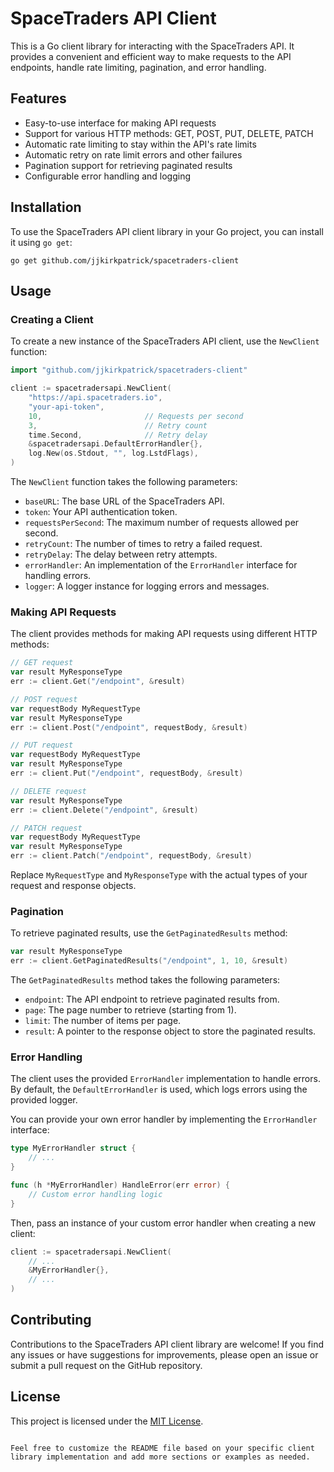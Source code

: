 # SpaceTraders API Client

This is a Go client library for interacting with the SpaceTraders API. It provides a convenient and efficient way to make requests to the API endpoints, handle rate limiting, pagination, and error handling.

## Features

- Easy-to-use interface for making API requests
- Support for various HTTP methods: GET, POST, PUT, DELETE, PATCH
- Automatic rate limiting to stay within the API's rate limits
- Automatic retry on rate limit errors and other failures
- Pagination support for retrieving paginated results
- Configurable error handling and logging

## Installation

To use the SpaceTraders API client library in your Go project, you can install it using `go get`:

```shell
go get github.com/jjkirkpatrick/spacetraders-client
```

## Usage

### Creating a Client

To create a new instance of the SpaceTraders API client, use the `NewClient` function:

```go
import "github.com/jjkirkpatrick/spacetraders-client"

client := spacetradersapi.NewClient(
    "https://api.spacetraders.io",
    "your-api-token",
    10,                       // Requests per second
    3,                        // Retry count
    time.Second,              // Retry delay
    &spacetradersapi.DefaultErrorHandler{},
    log.New(os.Stdout, "", log.LstdFlags),
)
```

The `NewClient` function takes the following parameters:
- `baseURL`: The base URL of the SpaceTraders API.
- `token`: Your API authentication token.
- `requestsPerSecond`: The maximum number of requests allowed per second.
- `retryCount`: The number of times to retry a failed request.
- `retryDelay`: The delay between retry attempts.
- `errorHandler`: An implementation of the `ErrorHandler` interface for handling errors.
- `logger`: A logger instance for logging errors and messages.

### Making API Requests

The client provides methods for making API requests using different HTTP methods:

```go
// GET request
var result MyResponseType
err := client.Get("/endpoint", &result)

// POST request
var requestBody MyRequestType
var result MyResponseType
err := client.Post("/endpoint", requestBody, &result)

// PUT request
var requestBody MyRequestType
var result MyResponseType
err := client.Put("/endpoint", requestBody, &result)

// DELETE request
var result MyResponseType
err := client.Delete("/endpoint", &result)

// PATCH request
var requestBody MyRequestType
var result MyResponseType
err := client.Patch("/endpoint", requestBody, &result)
```

Replace `MyRequestType` and `MyResponseType` with the actual types of your request and response objects.

### Pagination

To retrieve paginated results, use the `GetPaginatedResults` method:

```go
var result MyResponseType
err := client.GetPaginatedResults("/endpoint", 1, 10, &result)
```

The `GetPaginatedResults` method takes the following parameters:
- `endpoint`: The API endpoint to retrieve paginated results from.
- `page`: The page number to retrieve (starting from 1).
- `limit`: The number of items per page.
- `result`: A pointer to the response object to store the paginated results.

### Error Handling

The client uses the provided `ErrorHandler` implementation to handle errors. By default, the `DefaultErrorHandler` is used, which logs errors using the provided logger.

You can provide your own error handler by implementing the `ErrorHandler` interface:

```go
type MyErrorHandler struct {
    // ...
}

func (h *MyErrorHandler) HandleError(err error) {
    // Custom error handling logic
}
```

Then, pass an instance of your custom error handler when creating a new client:

```go
client := spacetradersapi.NewClient(
    // ...
    &MyErrorHandler{},
    // ...
)
```

## Contributing

Contributions to the SpaceTraders API client library are welcome! If you find any issues or have suggestions for improvements, please open an issue or submit a pull request on the GitHub repository.

## License

This project is licensed under the [MIT License](LICENSE).

```

Feel free to customize the README file based on your specific client library implementation and add more sections or examples as needed.